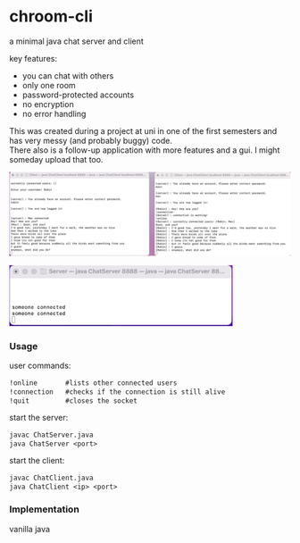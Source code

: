# chroom-cli
a minimal java chat server and client

key features:
- you can chat with others
- only one room
- password-protected accounts
- no encryption
- no error handling

This was created during a project at uni in one of the first semesters and has very messy (and probably buggy) code. <br>
There also is a follow-up application with more features and a gui. I might someday upload that too.

<img src="clients.png" alt="Webpage Screenshot" width="800"/>

<p float="center">
  <img src="server.png" width="400" />
</p>


### Usage

user commands:
```shell
!online       #lists other connected users
!connection   #checks if the connection is still alive
!quit         #closes the socket
```

start the server:
```shell
javac ChatServer.java
java ChatServer <port>
```

start the client:
```shell
javac ChatClient.java
java ChatClient <ip> <port>
```

### Implementation

vanilla java


